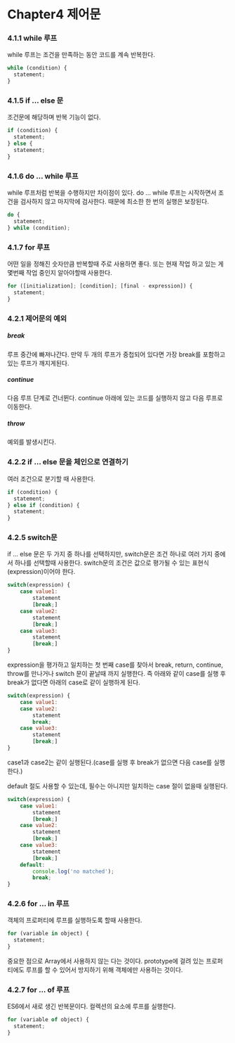 # Chapter4 제어문

### 4.1.1 while 루프

while 루프는 조건을 만족하는 동안 코드를 계속 반복한다.

```javascript
while (condition) {
  statement;
}
```

### 4.1.5 if ... else 문

조건문에 해당하며 반복 기능이 없다.

```javascript
if (condition) {
  statement;
} else {
  statement;
}
```

### 4.1.6 do ... while 루프

while 루프처럼 반복을 수행하지만 차이점이 있다. do ... while 루프는 시작하면서 조건을 검사하지 않고 마지막에 검사한다. 때문에 최소한 한 번의 실행은 보장된다.

```javascript
do {
  statement;
} while (condition);
```

### 4.1.7 for 루프

어떤 일을 정해진 숫자만큼 반복할때 주로 사용하면 좋다. 또는 현재 작업 하고 있는 게 몇번째 작업 중인지 알아야할때 사용한다.

```javascript
for ([initialization]; [condition]; [final - expression]) {
  statement;
}
```

### 4.2.1 제어문의 예외

##### break

루프 중간에 빠져나간다. 만약 두 개의 루프가 중첩되어 있다면 가장 break를 포함하고 있는 루프가 깨지게된다.

##### continue

다음 루프 단계로 건너뛴다. continue 아래에 있는 코드를 실행하지 않고 다음 루프로 이동한다.

##### throw

예외를 발생시킨다.

### 4.2.2 if ... else 문을 체인으로 연결하기

여러 조건으로 분기할 때 사용한다.

```javascript
if (condition) {
  statement;
} else if (condition) {
  statement;
}
```

### 4.2.5 switch문

if ... else 문은 두 가지 중 하나를 선택하지만, switch문은 조건 하나로 여러 가지 중에서 하나를 선택할때 사용한다. switch문의 조건은 값으로 평가될 수 있는 표현식(expression)이어야 한다.

```javascript
switch(expression) {
    case value1:
        statement
        [break;]
    case value2:
        statement
        [break;]
    case value3:
        statement
        [break;]
}
```

expression을 평가하고 일치하는 첫 번째 case를 찾아서 break, return, continue, throw를 만나거나 switch 문이 끝날때 까지 실행한다. 즉 아래와 같이 case를 실행 후 break가 없다면 아래의 case로 같이 실행하게 된다.

```javascript
switch(expression) {
    case value1:
    case value2:
        statement
        break;
    case value3:
        statement
        [break;]
}
```

case1과 case2는 같이 실행된다.(case를 실행 후 break가 없으면 다음 case를 실행한다.)

default 절도 사용할 수 있는데, 필수는 아니지만 일치하는 case 절이 없을때 실행된다.

```javascript
switch(expression) {
    case value1:
        statement
        [break;]
    case value2:
        statement
        [break;]
    case value3:
        statement
        [break;]
    default:
        console.log('no matched');
        break;
}
```

### 4.2.6 for ... in 루프

객체의 프로퍼티에 루프를 실행하도록 할때 사용한다.

```javascript
for (variable in object) {
  statement;
}
```

중요한 점으로 Array에서 사용하지 않는 다는 것이다. prototype에 걸려 있는 프로퍼티에도 루프를 할 수 있어서 방지하기 위해 객체에만 사용하는 것이다.

### 4.2.7 for ... of 루프

ES6에서 새로 생긴 반복문이다. 컬렉션의 요소에 루프를 실행한다.

```javascript
for (variable of object) {
  statement;
}
```
